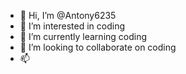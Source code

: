 - 👋 Hi, I’m @Antony6235
- 👀 I’m interested in coding
- 🌱 I’m currently learning coding
- 💞️ I’m looking to collaborate on coding
- 📫 

<!---
Antony6235/Antony6235 is a ✨ special ✨ repository because its `README.md` (this file) appears on your GitHub profile.
You can click the Preview link to take a look at your changes.
--->
